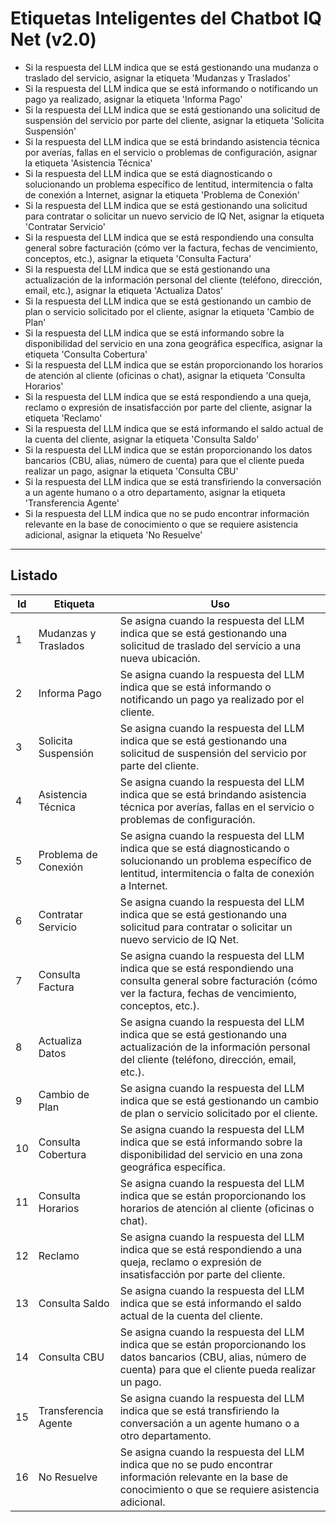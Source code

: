 # Etiquetas Inteligentes del Chatbot IQ Net (v2.0)

- Si la respuesta del LLM indica que se está gestionando una mudanza o traslado del servicio, asignar la etiqueta 'Mudanzas y Traslados'
- Si la respuesta del LLM indica que se está informando o notificando un pago ya realizado, asignar la etiqueta 'Informa Pago'
- Si la respuesta del LLM indica que se está gestionando una solicitud de suspensión del servicio por parte del cliente, asignar la etiqueta 'Solicita Suspensión'
- Si la respuesta del LLM indica que se está brindando asistencia técnica por averías, fallas en el servicio o problemas de configuración, asignar la etiqueta 'Asistencia Técnica'
- Si la respuesta del LLM indica que se está diagnosticando o solucionando un problema específico de lentitud, intermitencia o falta de conexión a Internet, asignar la etiqueta 'Problema de Conexión'
- Si la respuesta del LLM indica que se está gestionando una solicitud para contratar o solicitar un nuevo servicio de IQ Net, asignar la etiqueta 'Contratar Servicio'
- Si la respuesta del LLM indica que se está respondiendo una consulta general sobre facturación (cómo ver la factura, fechas de vencimiento, conceptos, etc.), asignar la etiqueta 'Consulta Factura'
- Si la respuesta del LLM indica que se está gestionando una actualización de la información personal del cliente (teléfono, dirección, email, etc.), asignar la etiqueta 'Actualiza Datos'
- Si la respuesta del LLM indica que se está gestionando un cambio de plan o servicio solicitado por el cliente, asignar la etiqueta 'Cambio de Plan'
- Si la respuesta del LLM indica que se está informando sobre la disponibilidad del servicio en una zona geográfica específica, asignar la etiqueta 'Consulta Cobertura'
- Si la respuesta del LLM indica que se están proporcionando los horarios de atención al cliente (oficinas o chat), asignar la etiqueta 'Consulta Horarios'
- Si la respuesta del LLM indica que se está respondiendo a una queja, reclamo o expresión de insatisfacción por parte del cliente, asignar la etiqueta 'Reclamo'
- Si la respuesta del LLM indica que se está informando el saldo actual de la cuenta del cliente, asignar la etiqueta 'Consulta Saldo'
- Si la respuesta del LLM indica que se están proporcionando los datos bancarios (CBU, alias, número de cuenta) para que el cliente pueda realizar un pago, asignar la etiqueta 'Consulta CBU'
- Si la respuesta del LLM indica que se está transfiriendo la conversación a un agente humano o a otro departamento, asignar la etiqueta 'Transferencia Agente'
- Si la respuesta del LLM indica que no se pudo encontrar información relevante en la base de conocimiento o que se requiere asistencia adicional, asignar la etiqueta 'No Resuelve'

---

## Listado

| Id  | Etiqueta              | Uso                                                                                                                                                                                                |
|-----|-----------------------|----------------------------------------------------------------------------------------------------------------------------------------------------------------------------------------------------|
| 1   | Mudanzas y Traslados  | Se asigna cuando la respuesta del LLM indica que se está gestionando una solicitud de traslado del servicio a una nueva ubicación.                                                                |
| 2   | Informa Pago          | Se asigna cuando la respuesta del LLM indica que se está informando o notificando un pago ya realizado por el cliente.                                                                             |
| 3   | Solicita Suspensión    | Se asigna cuando la respuesta del LLM indica que se está gestionando una solicitud de suspensión del servicio por parte del cliente.                                                               |
| 4   | Asistencia Técnica    | Se asigna cuando la respuesta del LLM indica que se está brindando asistencia técnica por averías, fallas en el servicio o problemas de configuración.                                             |
| 5   | Problema de Conexión  | Se asigna cuando la respuesta del LLM indica que se está diagnosticando o solucionando un problema específico de lentitud, intermitencia o falta de conexión a Internet.                               |
| 6   | Contratar Servicio    | Se asigna cuando la respuesta del LLM indica que se está gestionando una solicitud para contratar o solicitar un nuevo servicio de IQ Net.                                                           |
| 7   | Consulta Factura      | Se asigna cuando la respuesta del LLM indica que se está respondiendo una consulta general sobre facturación (cómo ver la factura, fechas de vencimiento, conceptos, etc.).                           |
| 8   | Actualiza Datos        | Se asigna cuando la respuesta del LLM indica que se está gestionando una actualización de la información personal del cliente (teléfono, dirección, email, etc.).                                 |
| 9   | Cambio de Plan        | Se asigna cuando la respuesta del LLM indica que se está gestionando un cambio de plan o servicio solicitado por el cliente.                                                                      |
| 10  | Consulta Cobertura    | Se asigna cuando la respuesta del LLM indica que se está informando sobre la disponibilidad del servicio en una zona geográfica específica.                                                            |
| 11  | Consulta Horarios     | Se asigna cuando la respuesta del LLM indica que se están proporcionando los horarios de atención al cliente (oficinas o chat).                                                                    |
| 12  | Reclamo               | Se asigna cuando la respuesta del LLM indica que se está respondiendo a una queja, reclamo o expresión de insatisfacción por parte del cliente.                                                         |
| 13  | Consulta Saldo        | Se asigna cuando la respuesta del LLM indica que se está informando el saldo actual de la cuenta del cliente.                                                                                           |
| 14  | Consulta CBU          | Se asigna cuando la respuesta del LLM indica que se están proporcionando los datos bancarios (CBU, alias, número de cuenta) para que el cliente pueda realizar un pago.                                |
| 15  | Transferencia Agente | Se asigna cuando la respuesta del LLM indica que se está transfiriendo la conversación a un agente humano o a otro departamento.                                                                      |
| 16  | No Resuelve          | Se asigna cuando la respuesta del LLM indica que no se pudo encontrar información relevante en la base de conocimiento o que se requiere asistencia adicional.                                         |